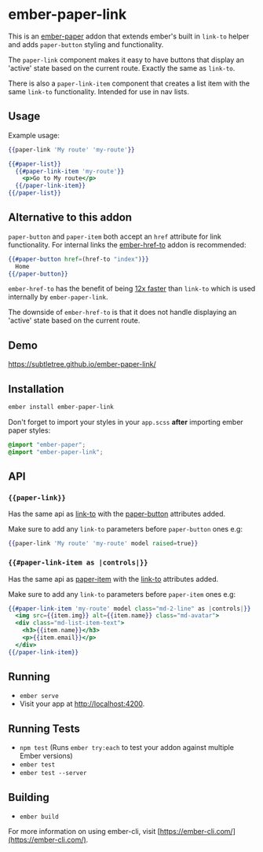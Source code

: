 # ember-paper-link

This is an [ember-paper](https://github.com/miguelcobain/ember-paper) addon that extends ember's built in `link-to` helper and adds `paper-button` styling and functionality.

The `paper-link` component makes it easy to have buttons that display an 'active' state based on the current route. Exactly the same as `link-to`.

There is also a `paper-link-item` component that creates a list item with the same `link-to` functionality. Intended for use in nav lists.

## Usage

Example usage:

```hbs
{{paper-link 'My route' 'my-route'}}
```

```hbs
{{#paper-list}}
  {{#paper-link-item 'my-route'}}
    <p>Go to My route</p>
  {{/paper-link-item}}
{{/paper-list}}
```

## Alternative to this addon

`paper-button` and `paper-item` both accept an `href` attribute for link functionality. For internal links the [ember-href-to](https://github.com/intercom/ember-href-to) addon is recommended:
```hbs
{{#paper-button href=(href-to "index")}}
  Home
{{/paper-button}}
```

`ember-href-to` has the benefit of being [12x faster](https://github.com/GavinJoyce/ember-performance/pull/1) than `link-to` which is used internally by `ember-paper-link`.

The downside of `ember-href-to` is that it does not handle displaying an 'active' state based on the current route.

## Demo

https://subtletree.github.io/ember-paper-link/

## Installation

```bash
ember install ember-paper-link
```

Don't forget to import your styles in your `app.scss` **after** importing ember paper styles:

```scss
@import "ember-paper";
@import "ember-paper-link";
```

## API

### `{{paper-link}}`

Has the same api as [link-to](http://emberjs.com/api/classes/Ember.Templates.helpers.html#method_link-to) with the [paper-button](http://miguelcobain.github.io/ember-paper/#/components/button) attributes added.

Make sure to add any `link-to` parameters before `paper-button` ones e.g:

```hbs
{{paper-link 'My route' 'my-route' model raised=true}}
```

### `{{#paper-link-item as |controls|}}`

Has the same api as [paper-item](http://miguelcobain.github.io/ember-paper/#/components/list) with the [link-to](http://emberjs.com/api/classes/Ember.Templates.helpers.html#method_link-to) attributes added.

Make sure to add any `link-to` parameters before `paper-item` ones e.g:

```hbs
{{#paper-link-item 'my-route' model class="md-2-line" as |controls|}}
  <img src={{item.img}} alt={{item.name}} class="md-avatar">
  <div class="md-list-item-text">
    <h3>{{item.name}}</h3>
    <p>{{item.email}}</p>
  </div>
{{/paper-link-item}}
```
## Running

* `ember serve`
* Visit your app at [http://localhost:4200](http://localhost:4200).

## Running Tests

* `npm test` (Runs `ember try:each` to test your addon against multiple Ember versions)
* `ember test`
* `ember test --server`

## Building

* `ember build`

For more information on using ember-cli, visit [https://ember-cli.com/](https://ember-cli.com/).
